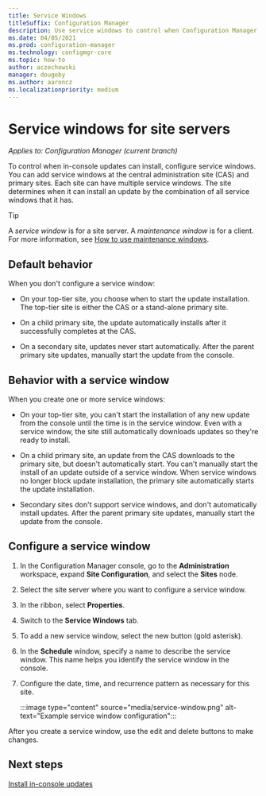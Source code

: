 ```yaml
---
title: Service Windows
titleSuffix: Configuration Manager
description: Use service windows to control when Configuration Manager sites install updates.
ms.date: 04/05/2021
ms.prod: configuration-manager
ms.technology: configmgr-core
ms.topic: how-to
author: aczechowski
manager: dougeby
ms.author: aaroncz
ms.localizationpriority: medium
---
```


# Service windows for site servers

*Applies to: Configuration Manager (current branch)*

To control when in-console updates can install, configure service windows. You can add service windows at the central administration site (CAS) and primary sites. Each site can have multiple service windows. The site determines when it can install an update by the combination of all service windows that it has.

> [!TIP]
> A _service window_ is for a site server. A _maintenance window_ is for a client. For more information, see [How to use maintenance windows](../../clients/manage/collections/use-maintenance-windows.md).

## Default behavior

When you don't configure a service window:

- On your top-tier site, you choose when to start the update installation. The top-tier site is either the CAS or a stand-alone primary site.

- On a child primary site, the update automatically installs after it successfully completes at the CAS.

- On a secondary site, updates never start automatically. After the parent primary site updates, manually start the update from the console.

## Behavior with a service window

When you create one or more service windows:

- On your top-tier site, you can't start the installation of any new update from the console until the time is in the service window. Even with a service window, the site still automatically downloads updates so they're ready to install.

- On a child primary site, an update from the CAS downloads to the primary site, but doesn't automatically start. You can't manually start the install of an update outside of a service window. When service windows no longer block update installation, the primary site automatically starts the update installation.

- Secondary sites don't support service windows, and don't automatically install updates. After the parent primary site updates, manually start the update from the console.

## Configure a service window

1. In the Configuration Manager console, go to the **Administration** workspace, expand **Site Configuration**, and select the **Sites** node.

1. Select the site server where you want to configure a service window.

1. In the ribbon, select **Properties**.

1. Switch to the **Service Windows** tab.

1. To add a new service window, select the new button (gold asterisk).

1. In the **Schedule** window, specify a name to describe the service window. This name helps you identify the service window in the console.

1. Configure the date, time, and recurrence pattern as necessary for this site.

    :::image type="content" source="media/service-window.png" alt-text="Example service window configuration":::

After you create a service window, use the edit and delete buttons to make changes.

## Next steps

[Install in-console updates](install-in-console-updates.md)
